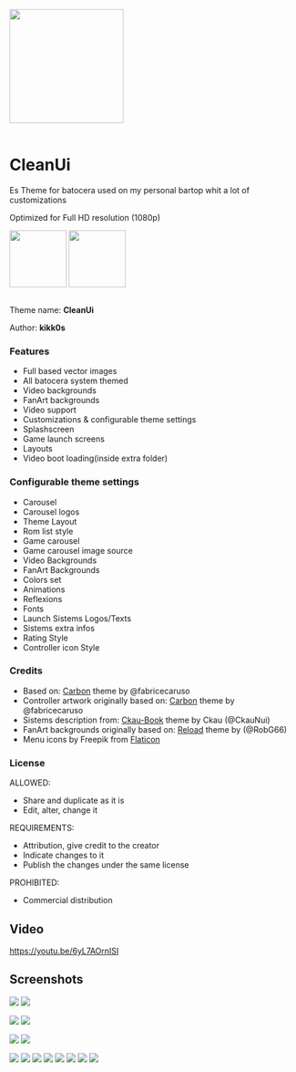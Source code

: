 <p>
<img align="center" width="200px" src="https://i.imgur.com/bVgyane.png">
<br/>
<br/>
</p>
<p>

# CleanUi

Es Theme for batocera used on my personal bartop whit a lot of customizations
  
Optimized for Full HD resolution (1080p)
  
<p>
<img align="center" width="100px" src="https://i.imgur.com/XQxGuT3.png">
<img align="center" width="100px" src="https://i.imgur.com/lHrt57P.png">
<br/>
<br/>
</p>
<p>

Theme name: __CleanUi__

Author: __kikk0s__


### Features

* Full based vector images
* All batocera system themed
* Video backgrounds
* FanArt backgrounds
* Video support
* Customizations & configurable theme settings
* Splashscreen
* Game launch screens
* Layouts
* Video boot loading(inside extra folder)



### Configurable theme settings

* Carousel
* Carousel logos
* Theme Layout
* Rom list style
* Game carousel
* Game carousel image source
* Video Backgrounds
* FanArt Backgrounds
* Colors set
* Animations
* Reflexions
* Fonts
* Launch Sistems Logos/Texts
* Sistems extra infos
* Rating Style
* Controller icon Style

###  Credits

* Based on: [Carbon](https://github.com/fabricecaruso/es-theme-carbon) theme by @fabricecaruso
* Controller artwork originally based on: [Carbon](https://github.com/fabricecaruso/es-theme-carbon) theme by @fabricecaruso
* Sistems description from: [Ckau-Book](https://github.com/CkauNui/ckau-book) theme by Ckau (@CkauNui)
* FanArt backgrounds originally based on: [Reload](https://github.com/RobG66/es-theme-RELOAD-) theme by (@RobG66)
* Menu icons by Freepik from [Flaticon](https://www.flaticon.com/)

###  License
ALLOWED: 
- Share and duplicate as it is
- Edit, alter, change it

REQUIREMENTS:
- Attribution, give credit to the creator
- Indicate changes to it
- Publish the changes under the same license

PROHIBITED:
- Commercial distribution

## Video

https://youtu.be/6yL7AOrnISI

## Screenshots

![](https://i.imgur.com/gsf9J0q.png) 
![](https://i.imgur.com/l5fjok8.png)

![](https://i.imgur.com/kojhOG4.png) 
![](https://i.imgur.com/69hxTkO.png)

![](https://i.imgur.com/MQHJjbt.png) 
![](https://i.imgur.com/3zHi6wI.png)

![](https://i.imgur.com/BUmhtMu.png)
![](https://i.imgur.com/MSrHmu7.png)
![](https://i.imgur.com/AQTW61b.png)
![](https://i.imgur.com/puwiAaZ.png)
![](https://i.imgur.com/i7s9oLQ.png)
![](https://i.imgur.com/IO1nSdj.png)
![](https://i.imgur.com/uyKQxrb.png)
![](https://i.imgur.com/8aE3IAS.png) 
